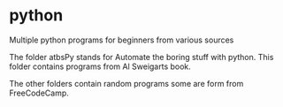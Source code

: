 # python

Multiple python programs for beginners from various sources

The folder atbsPy stands for Automate the boring stuff with python. This folder contains programs from Al Sweigarts book.

The other folders contain random programs some are form from FreeCodeCamp.
